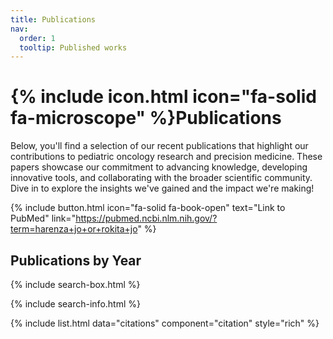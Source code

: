```yaml
---
title: Publications
nav:
  order: 1
  tooltip: Published works
---
```


# {% include icon.html icon="fa-solid fa-microscope" %}Publications

Below, you'll find a selection of our recent publications that highlight our contributions to pediatric oncology research and precision medicine. These papers showcase our commitment to advancing knowledge, developing innovative tools, and collaborating with the broader scientific community. Dive in to explore the insights we've gained and the impact we're making!

{% include button.html icon="fa-solid fa-book-open" text="Link to PubMed" link="https://pubmed.ncbi.nlm.nih.gov/?term=harenza+jo+or+rokita+jo" %}

## Publications by Year

{% include search-box.html %}

{% include search-info.html %}

{% include list.html data="citations" component="citation" style="rich" %}
